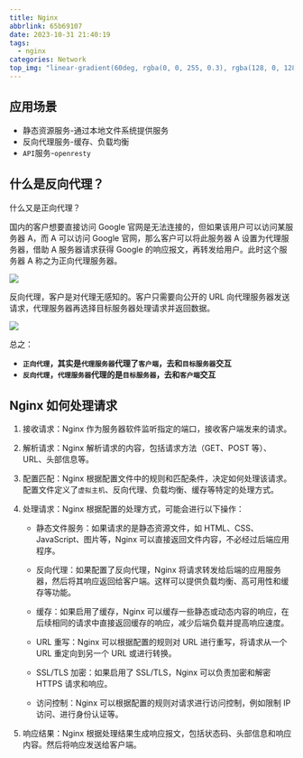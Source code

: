 ```yaml
---
title: Nginx
abbrlink: 65b69107
date: 2023-10-31 21:40:19
tags:
  - nginx
categories: Network
top_img: "linear-gradient(60deg, rgba(0, 0, 255, 0.3), rgba(128, 0, 128, 0.6), rgba(204, 0, 102, 0.6), rgba(100, 40, 100, 0.6), rgba(190, 60, 160, 0.6))"
---
```


## 应用场景

- 静态资源服务-通过本地文件系统提供服务
- 反向代理服务-缓存、负载均衡
- `API`服务-`openresty`

## 什么是反向代理？

什么又是正向代理？

国内的客户想要直接访问 Google 官网是无法连接的，但如果该用户可以访问某服务器 A，而 A 可以访问 Google 官网，那么客户可以将此服务器 A 设置为代理服务器，借助 A 服务器请求获得 Google 的响应报文，再转发给用户。此时这个服务器 A 称之为正向代理服务器。

![](https://p1-jj.byteimg.com/tos-cn-i-t2oaga2asx/gold-user-assets/2020/6/20/172d07ea8b21370a~tplv-t2oaga2asx-jj-mark:3024:0:0:0:q75.awebp)

反向代理，客户是对代理无感知的。客户只需要向公开的 URL 向代理服务器发送请求，代理服务器再选择目标服务器处理请求并返回数据。

![](https://p1-jj.byteimg.com/tos-cn-i-t2oaga2asx/gold-user-assets/2020/6/20/172d07eec6f96cf3~tplv-t2oaga2asx-jj-mark:3024:0:0:0:q75.awebp)

总之：

- **`正向代理`，其实是`代理服务器`代理了`客户端`，去和`目标服务器`交互**
- **`反向代理`，`代理服务器`代理的是`目标服务器`，去和`客户端`交互**

## Nginx 如何处理请求

1. 接收请求：Nginx 作为服务器软件监听指定的端口，接收客户端发来的请求。

2. 解析请求：Nginx 解析请求的内容，包括请求方法（GET、POST 等）、URL、头部信息等。

3. 配置匹配：Nginx 根据配置文件中的规则和匹配条件，决定如何处理该请求。配置文件定义了`虚拟主机`、反向代理、负载均衡、缓存等特定的处理方式。

4. 处理请求：Nginx 根据配置的处理方式，可能会进行以下操作：

   - 静态文件服务：如果请求的是静态资源文件，如 HTML、CSS、JavaScript、图片等，Nginx 可以直接返回文件内容，不必经过后端应用程序。

   - 反向代理：如果配置了反向代理，Nginx 将请求转发给后端的应用服务器，然后将其响应返回给客户端。这样可以提供负载均衡、高可用性和缓存等功能。
   - 缓存：如果启用了缓存，Nginx 可以缓存一些静态或动态内容的响应，在后续相同的请求中直接返回缓存的响应，减少后端负载并提高响应速度。
   - URL 重写：Nginx 可以根据配置的规则对 URL 进行重写，将请求从一个 URL 重定向到另一个 URL 或进行转换。
   - SSL/TLS 加密：如果启用了 SSL/TLS，Nginx 可以负责加密和解密 HTTPS 请求和响应。
   - 访问控制：Nginx 可以根据配置的规则对请求进行访问控制，例如限制 IP 访问、进行身份认证等。

5. 响应结果：Nginx 根据处理结果生成响应报文，包括状态码、头部信息和响应内容。然后将响应发送给客户端。
